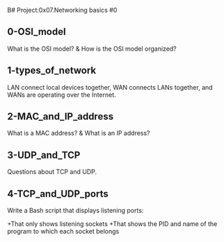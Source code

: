 B# Project:0x07.Networking basics #0

## 0-OSI_model

What is the OSI model? & How is the OSI model organized?

## 1-types_of_network

LAN connect local devices together, WAN connects LANs together, and WANs are operating over the Internet.

## 2-MAC_and_IP_address

What is a MAC address? & What is an IP address?

## 3-UDP_and_TCP

Questions about TCP and UDP.

## 4-TCP_and_UDP_ports

Write a Bash script that displays listening ports:

+That only shows listening sockets
+That shows the PID and name of the program to which each socket belongs

## 
